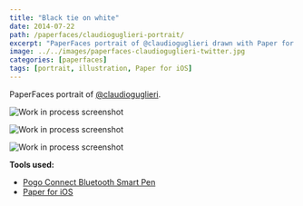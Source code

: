 ```yaml
---
title: "Black tie on white"
date: 2014-07-22
path: /paperfaces/claudioguglieri-portrait/
excerpt: "PaperFaces portrait of @claudioguglieri drawn with Paper for iOS on an iPad."
image: ../../images/paperfaces-claudioguglieri-twitter.jpg
categories: [paperfaces]
tags: [portrait, illustration, Paper for iOS]
---
```


PaperFaces portrait of [@claudioguglieri](https://twitter.com/claudioguglieri).

![Work in process screenshot](../../images/paperfaces-claudioguglieri-process-1-lg.jpg)

![Work in process screenshot](../../images/paperfaces-claudioguglieri-process-2-lg.jpg)

![Work in process screenshot](../../images/paperfaces-claudioguglieri-process-3-lg.jpg)

**Tools used:**

- [Pogo Connect Bluetooth Smart Pen](https://www.amazon.com/gp/product/B009K448L4/ref=as_li_ss_tl?ie=UTF8&camp=1789&creative=390957&creativeASIN=B009K448L4&linkCode=as2&tag=mademist-20)
- [Paper for iOS](https://paper.bywetransfer.com/)

